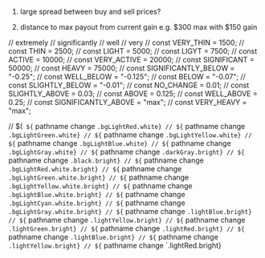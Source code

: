 1. large spread between buy and sell prices?

2. distance to max payout from current gain
  e.g. $300 max with $150 gain


// extremely
// significantly
// well
// very
// const VERY_THIN = 1500;
// const THIN = 2500;
// const LIGHT = 5000;
// const LIGYT = 7500;
// const ACTIVE = 10000;
// const VERY_ACTIVE = 20000;
// const SIGNIFICANT = 50000;
// const HEAVY = 75000;
// const SIGNIFICANTLY_BELOW = "-0.25";
// const WELL_BELOW = "-0.125";
// const BELOW = "-0.07";
// const SLIGHTLY_BELOW = "-0.01";
// const NO_CHANGE = 0.01;
// const SLIGHTLY_ABOVE = 0.03;
// const ABOVE = 0.125;
// const WELL_ABOVE = 0.25;
// const SIGNIFICANTLY_ABOVE = "max";
// const VERY_HEAVY = "max";

// $(` ${` pathname change `.bgLightRed.white}
// ${` pathname change `.bgLightGreen.white}
// ${` pathname change `.bgLightYellow.white}
// ${` pathname change `.bgLightBlue.white}
// ${` pathname change `.bgLightGray.white}
// ${` pathname change `.darkGray.bright}
// ${` pathname change `.black.bright}
// ${` pathname change `.bgLightRed.white.bright}
// ${` pathname change `.bgLightGreen.white.bright}
// ${` pathname change `.bgLightYellow.white.bright}
// ${` pathname change `.bgLightBlue.white.bright}
// ${` pathname change `.bgLightCyan.white.bright}
// ${` pathname change `.bgLightGray.white.bright}
// ${` pathname change `.lightBlue.bright}
// ${` pathname change `.lightYellow.bright}
// ${` pathname change `.lightGreen.bright}
// ${` pathname change `.lightRed.bright}
// ${` pathname change `.lightBlue.bright}
// ${` pathname change `.lightYellow.bright}
// ${` pathname change `.lightRed.bright}
